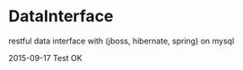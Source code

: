# DataInterface
restful data interface with (jboss, hibernate, spring) on mysql

2015-09-17 Test OK
